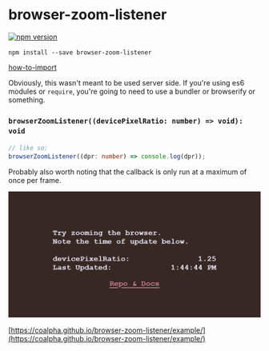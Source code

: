 # browser-zoom-listener

[![npm version](https://badge.fury.io/js/browser-zoom-listener.svg)](https://badge.fury.io/js/browser-zoom-listener)

```shell
npm install --save browser-zoom-listener
```

[how-to-import](how-to-import.md)

Obviously, this wasn't meant to be used server side.
If you're using es6 modules or `require`, you're going to need to use a bundler
or browserify or something.

### `browserZoomListener((devicePixelRatio: number) => void): void`

```ts
// like so:
browserZoomListener((dpr: number) => console.log(dpr));
```

Probably also worth noting that the callback is only run at a maximum of once
per frame.

![](example/example.png)

[https://coalpha.github.io/browser-zoom-listener/example/](https://coalpha.github.io/browser-zoom-listener/example/)
